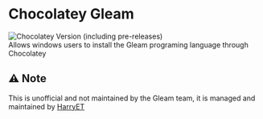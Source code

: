 ﻿# Chocolatey Gleam
![Chocolatey Version (including pre-releases)](https://img.shields.io/chocolatey/v/gleam?include_prereleases&style=flat-square)</br>
Allows windows users to install the Gleam programing language through Chocolatey

## ⚠️ Note
This is unofficial and not maintained by the Gleam team, it is managed and maintained by [HarryET](https://github.com/harryet)